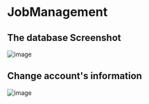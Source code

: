 # JobManagement

The database Screenshot
-
![image](https://user-images.githubusercontent.com/96385473/209454576-56622dda-7c19-436d-bd1e-9ba6b39fa458.png)

Change account's information
-
![image](https://user-images.githubusercontent.com/96385473/209489616-2d262626-023e-46a8-ae01-9e052dfc3879.png)
